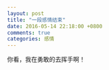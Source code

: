 ```yaml
---
layout: post
title: "一段感情结束"
date: 2016-05-14 22:18:00 +0800
comments: true
categories: 感情
---
```

你看，我在勇敢的去挥手啊！

